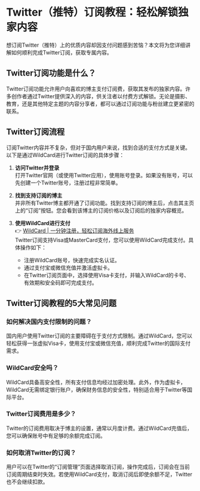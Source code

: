# Twitter（推特）订阅教程：轻松解锁独家内容

想订阅Twitter（推特）上的优质内容却因支付问题感到苦恼？本文将为您详细讲解如何顺利完成Twitter订阅，获取专属内容。


## Twitter订阅功能是什么？

Twitter订阅功能允许用户向喜欢的博主支付订阅费，获取其发布的独家内容。许多创作者通过Twitter提供深入的内容，供关注者以付费方式解锁。无论是摄影、教育，还是其他特定主题的内容分享者，都可以通过订阅功能与粉丝建立更紧密的联系。


## Twitter订阅流程

订阅Twitter内容并不复杂，但对于国内用户来说，找到合适的支付方式是关键。以下是通过WildCard进行Twitter订阅的具体步骤：

1. **访问Twitter并登录**  
   打开Twitter官网（或使用Twitter应用），使用账号登录。如果没有账号，可以先创建一个Twitter账号，注册过程非常简单。

2. **找到支持订阅的博主**  
   并非所有Twitter博主都开通了订阅功能。找到支持订阅的博主后，点击其主页上的“订阅”按钮。您会看到该博主的订阅价格以及订阅后的独家内容概览。

3. **使用WildCard进行支付**  
   👉 [WildCard | 一分钟注册，轻松订阅海外线上服务](https://bbtdd.com/WildCard)  
   Twitter订阅支持Visa或MasterCard支付，您可以使用WildCard完成支付。具体操作如下：  
   - 注册WildCard账号，快速完成实名认证。  
   - 通过支付宝或微信充值并激活虚拟卡。  
   - 在Twitter订阅页面中，选择使用Visa卡支付，并输入WildCard的卡号、有效期和安全码即可完成支付。


## Twitter订阅教程的5大常见问题

### 如何解决国内支付限制的问题？

国内用户使用Twitter订阅的主要障碍在于支付方式限制。通过WildCard，您可以轻松获得一张虚拟Visa卡，使用支付宝或微信充值，顺利完成Twitter的国际支付需求。

### WildCard安全吗？

WildCard具备高安全性，所有支付信息均经过加密处理。此外，作为虚拟卡，WildCard无需绑定银行账户，确保财务信息的安全性，特别适合用于Twitter等国际平台。

### Twitter订阅费用是多少？

Twitter的订阅费用取决于博主的设置，通常以月度计费。通过WildCard充值后，您可以确保账号中有足够的余额完成订阅。

### 如何取消Twitter的订阅？

用户可以在Twitter的“订阅管理”页面选择取消订阅，操作完成后，订阅会在当前订阅周期结束时失效。若使用WildCard支付，取消订阅后即使余额不足，Twitter也不会继续扣款。